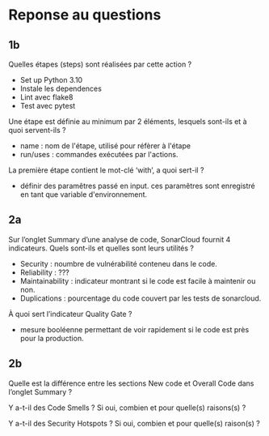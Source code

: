 # Reponse au questions

## 1b

Quelles étapes (steps) sont réalisées par cette action ?

- Set up Python 3.10
- Instale les dependences
- Lint avec flake8
- Test avec pytest

Une étape est définie au minimum par 2 éléments, lesquels sont-ils et
à quoi servent-ils ?

- name : nom de l'étape, utilisé pour réfèrer à l'étape
- run/uses : commandes exécutées par l'actions.

La première étape contient le mot-clé ‘with’, a quoi sert-il ?

- définir des paramêtres passé en input. ces paramêtres sont enregistré en tant que variable d'environnement.

## 2a

Sur l’onglet Summary d’une analyse de code, SonarCloud fournit 4 indicateurs.
Quels sont-ils et quelles sont leurs utilités ?

- Security : noumbre de vulnérabilité conteneu dans le code.
- Reliability : ???
- Maintainability : indicateur montrant si le code est facile à maintenir ou non.
- Duplications : pourcentage du code couvert par les tests de sonarcloud.

À quoi sert l’indicateur Quality Gate ?

- mesure booléenne permettant de voir rapidement si le code est près pour la production.

## 2b

Quelle est la différence entre les sections New code et Overall Code dans l’onglet Summary ?

Y a-t-il des Code Smells ? Si oui, combien et pour quelle(s) raisons(s) ?

Y a-t-il des Security Hotspots ? Si oui, combien et pour quelle(s) raison(s) ?
